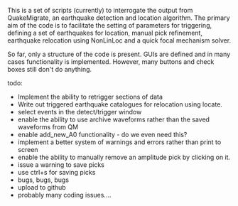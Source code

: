 This is a set of scripts (currently) to interrogate the output from QuakeMigrate, an earthquake detection and location algorithm. The primary aim of the code is to facilitate the setting of parameters for triggering, defining a set of earthquakes for location, manual pick refinement, earthquake relocation using NonLinLoc and a quick focal mechanism solver. 

So far, only a structure of the code is present. GUIs are defined and in many cases functionality is implemented. However, many buttons and check boxes still don't do anything. 

todo:
- Implement the ability to retrigger sections of data
- Write out triggered earthquake catalogues for relocation using locate. 
- select events in the detect/trigger window
- enable the ability to use archive waveforms rather than the saved waveforms from QM
- enable add_new_A0 functionality - do we even need this?
- implement a better system of warnings and errors rather than print to screen
- enable the ability to manually remove an amplitude pick by clicking on it.
- issue a warning to save picks 
- use ctrl+s for saving picks
- bugs, bugs, bugs
- upload to github
- probably many coding issues....
